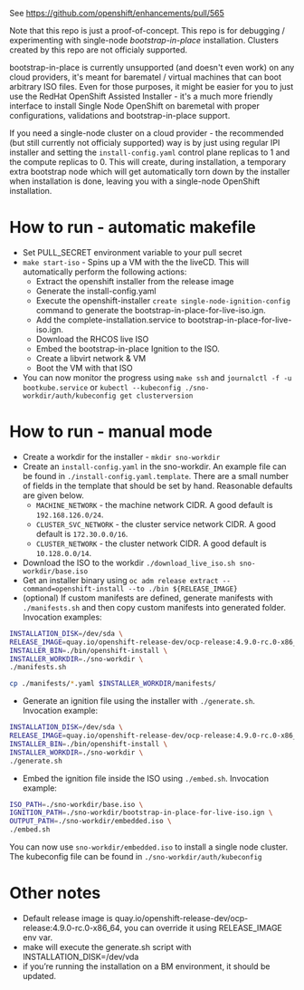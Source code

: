 See https://github.com/openshift/enhancements/pull/565

Note that this repo is just a proof-of-concept. This repo is for debugging / experimenting with
single-node *bootstrap-in-place* installation. Clusters created by this repo are not officialy supported.

bootstrap-in-place is currently unsupported (and doesn't even work) on any cloud providers, it's meant
for barematel / virtual machines that can boot arbitrary ISO files. Even for those purposes, it might
be easier for you to just use the RedHat OpenShift Assisted Installer - it's a much more friendly interface
to install Single Node OpenShift on baremetal with proper configurations, validations and bootstrap-in-place
support.

If you need a single-node cluster on a cloud provider - the recommended (but still currently not officialy supported) way is 
by just using regular IPI installer and setting the `install-config.yaml` control plane replicas to 1 and the compute replicas 
to 0. This will create, during installation, a temporary extra bootstrap node which will get automatically
torn down by the installer when installation is done, leaving you with a single-node OpenShift installation.

# How to run - automatic makefile
- Set PULL_SECRET environment variable to your pull secret
- `make start-iso` - Spins up a VM with the the liveCD. This will automatically perform the following actions:
	- Extract the openshift installer from the release image
	- Generate the install-config.yaml
	- Execute the openshift-installer `create single-node-ignition-config` command to generate the bootstrap-in-place-for-live-iso.ign.
	- Add the complete-installation.service to bootstrap-in-place-for-live-iso.ign.
	- Download the RHCOS live ISO
	- Embed the bootstrap-in-place Ignition to the ISO.
	- Create a libvirt network & VM
	- Boot the VM with that ISO
- You can now monitor the progress using `make ssh` and `journalctl -f -u bootkube.service` or `kubectl --kubeconfig ./sno-workdir/auth/kubeconfig get clusterversion`

# How to run - manual mode
- Create a workdir for the installer - `mkdir sno-workdir`
- Create an `install-config.yaml` in the sno-workdir. An example file can be found in `./install-config.yaml.template`. There are a small number of fields in the template that should be set by hand. Reasonable defaults are given below.
  * `MACHINE_NETWORK` - the machine network CIDR. A good default is `192.168.126.0/24`. 
  * `CLUSTER_SVC_NETWORK` - the cluster service network CIDR. A good default is `172.30.0.0/16`.
  * `CLUSTER_NETWORK` - the cluster network CIDR. A good default is `10.128.0.0/14`.
- Download the ISO to the workdir `./download_live_iso.sh sno-workdir/base.iso`
- Get an installer binary using `oc adm release extract --command=openshift-install --to ./bin ${RELEASE_IMAGE}
`
- (optional) If custom manifests are defined, generate manifests with `./manifests.sh` and then copy custom manifests into generated folder. Invocation examples:
```bash
INSTALLATION_DISK=/dev/sda \
RELEASE_IMAGE=quay.io/openshift-release-dev/ocp-release:4.9.0-rc.0-x86_64 \
INSTALLER_BIN=./bin/openshift-install \
INSTALLER_WORKDIR=./sno-workdir \
./manifests.sh
```
```bash
cp ./manifests/*.yaml $INSTALLER_WORKDIR/manifests/
```
- Generate an ignition file using the installer with `./generate.sh`. Invocation example:
```bash
INSTALLATION_DISK=/dev/sda \
RELEASE_IMAGE=quay.io/openshift-release-dev/ocp-release:4.9.0-rc.0-x86_64 \
INSTALLER_BIN=./bin/openshift-install \
INSTALLER_WORKDIR=./sno-workdir \
./generate.sh
```
- Embed the ignition file inside the ISO using `./embed.sh`. Invocation example:
```bash
ISO_PATH=./sno-workdir/base.iso \
IGNITION_PATH=./sno-workdir/bootstrap-in-place-for-live-iso.ign \
OUTPUT_PATH=./sno-workdir/embedded.iso \
./embed.sh
```

You can now use `sno-workdir/embedded.iso` to install a single node cluster. The kubeconfig file can be found in `./sno-workdir/auth/kubeconfig`

# Other notes

* Default release image is quay.io/openshift-release-dev/ocp-release:4.9.0-rc.0-x86_64, you can override it using RELEASE_IMAGE env var.
* make will execute the generate.sh script with INSTALLATION_DISK=/dev/vda
* if you’re running the installation on a BM environment, it should be updated.
